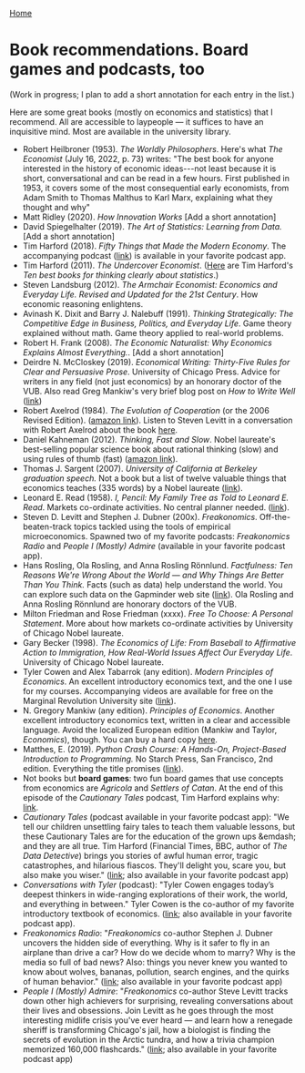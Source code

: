 [Home](index.html)

# Book recommendations. Board games and podcasts, too

(Work in progress; I plan to add a short annotation for each entry in the list.)

Here are some great books (mostly on economics and statistics) that I recommend. All are accessible to laypeople &mdash; it suffices to have an inquisitive mind. Most are available in the university library.

* Robert Heilbroner (1953). *The Worldly Philosophers*. Here's what *The Economist* (July 16, 2022, p. 73) writes: "The best book for anyone interested in the history of economic ideas---not least because it is short, conversational and can be read in a few hours. First published in 1953, it covers some of the most consequential early economists, from Adam Smith to Thomas Malthus to Karl Marx, explaining what they thought and why"
* Matt Ridley (2020). *How Innovation Works* [Add a short annotation]
* David Spiegelhalter (2019). *The Art of Statistics: Learning from Data.* [Add a short annotation]
* Tim Harford (2018). *Fifty Things that Made the Modern Economy*. The accompanying  podcast ([link](https://www.bbc.co.uk/programmes/p04b1g3c/episodes/downloads)) is available in your favorite podcast app. 
* Tim Harford (2011). *The Undercover Economist*. ([Here](https://timharford.com/2022/02/the-ten-best-books-for-thinking-clearly-about-statistics/) are Tim Harford's *Ten best books for thinking clearly about statistics*.)
* Steven Landsburg (2012). *The Armchair Economist: Economics and Everyday Life. Revised and Updated for the 21st Century*. How economic reasoning enlightens.
* Avinash K. Dixit and Barry J. Nalebuff (1991). *Thinking Strategically: The Competitive Edge in Business, Politics, and Everyday Life*. Game theory explained without math. Game theory applied to real-world problems.
* Robert H. Frank (2008). *The Economic Naturalist: Why Economics Explains Almost Everything.*. [Add a short annotation]
* Deirdre N. McCloskey (2019). *Economical Writing: Thirty-Five Rules for Clear and Persuasive Prose*. University of Chicago Press. Advice for writers in any field (not just economics) by an honorary doctor of the VUB. Also read Greg Mankiw's very brief blog post on *How to Write Well* ([link](https://gregmankiw.blogspot.com/2006/10/how-to-write-well.html))
* Robert Axelrod (1984). *The Evolution of Cooperation* (or the 2006 Revised Edition). ([amazon link](https://www.amazon.de/-/en/Robert-Axelrod/dp/0465005640/)). Listen to Steven Levitt in a conversation with Robert Axelrod about the book [here](https://freakonomics.com/podcast/pima-robert-axelrod/).
* Daniel Kahneman (2012). *Thinking, Fast and Slow*. Nobel laureate's best-selling popular science book about rational thinking (slow) and using rules of thumb (fast) ([amazon link](https://www.amazon.de/-/en/Daniel-Kahneman/dp/0141033576/)).
* Thomas J. Sargent (2007). *University of California at Berkeley graduation speech.* Not a book but a list of twelve valuable things that economics teaches (335 words) by a Nobel laureate ([link](https://web.archive.org/web/20140811134744/https://files.nyu.edu/ts43/public/personal/UC_graduation.pdf)).
* Leonard E. Read (1958). *I, Pencil: My Family Tree as Told to Leonard E. Read*. Markets co-ordinate activities. No central planner needed. ([link](https://oll.libertyfund.org/title/read-i-pencil-my-family-tree-as-told-to-leonard-e-read-dec-1958)).
* Steven D. Levitt and Stephen J. Dubner (200x). *Freakonomics*. Off-the-beaten-track topics tackled using the tools of empirical microeconomics. Spawned two of my favorite podcasts: *Freakonomics Radio* and *People I (Mostly) Admire* (available in your favorite podcast app).
* Hans Rosling, Ola Rosling, and Anna Rosling R&ouml;nnlund. *Factfulness: Ten Reasons We're Wrong About the World &mdash; and Why Things Are Better Than You Think.* Facts (such as data) help understand the world. You can explore such data on the Gapminder web site ([link](https://www.gapminder.org/resources/)). Ola Rosling and Anna Rosling R&ouml;nnlund are honorary doctors of the VUB.
* Milton Friedman and Rose Friedman (xxxx). *Free To Choose: A Personal Statement*.  More about how markets co-ordinate activities by University of Chicago Nobel laureate.
* Gary Becker (1998). *The Economics of Life: From Baseball to Affirmative Action to Immigration, How Real-World Issues Affect Our Everyday Life*.  University of Chicago Nobel laureate.
* Tyler Cowen and Alex Tabarrok (any edition). *Modern Principles of Economics*. An excellent introductory economics text, and the one I use for my courses. Accompanying videos are available for free on the Marginal Revolution University site ([link](https://mru.org)).
*  N. Gregory Mankiw (any edition). *Principles of Economics*. Another excellent introductory economics text, written in a clear and accessible language. Avoid the localized European edition (Mankiw and Taylor, *Economics*), though. You can buy a hard copy [here](https://www.cengage.co.uk/books/9780357038314/). 
* Matthes, E. (2019). *Python Crash Course: A Hands-On, Project-Based Introduction to Programming.* No Starch Press, San Francisco, 2nd edition. Everything the title promises ([link](https://nostarch.com/pythoncrashcourse2e)).
* Not books but **board games**: two fun board games that use concepts from economics are *Agricola* and *Settlers of Catan*. At the end of this episode of the *Cautionary Tales* podcast, Tim Harford explains why: [link](https://podcasts.apple.com/be/podcast/cautionary-tales-with-tim-harford/id1484511465?i=1000656307400).
* *Cautionary Tales* (podcast available in your favorite podcast app): "We tell our children unsettling fairy tales to teach them valuable lessons, but these Cautionary Tales are for the education of the grown ups &emdash; and they are all true. Tim Harford (Financial Times, BBC, author of *The Data Detective*) brings you stories of awful human error, tragic catastrophes, and hilarious fiascos. They'll delight you, scare you, but also make you wiser." ([link](https://podcasts.apple.com/be/podcast/cautionary-tales-with-tim-harford/id1484511465?i=1000656307400); also available in your favorite podcast app)
* *Conversations with Tyler* (podcast): "Tyler Cowen engages today’s deepest thinkers in wide-ranging explorations of their work, the world, and everything in between." Tyler Cowen is the co-author of my favorite introductory textbook of economics. ([link](https://cowenconvos.libsyn.com); also available in your favorite podcast app).
* *Freakonomics Radio*: "*Freakonomics* co-author Stephen J. Dubner uncovers the hidden side of everything. Why is it safer to fly in an airplane than drive a car? How do we decide whom to marry? Why is the media so full of bad news? Also: things you never knew you wanted to know about wolves, bananas, pollution, search engines, and the quirks of human behavior." ([link](https://freakonomics.com/series/freakonomics-radio/); also available in your favorite podcast app)
* *People I (Mostly) Admire*: "*Freakonomics* co-author Steve Levitt tracks down other high achievers for surprising, revealing conversations about their lives and obsessions. Join Levitt as he goes through the most interesting midlife crisis you've ever heard — and learn how a renegade sheriff is transforming Chicago's jail, how a biologist is finding the secrets of evolution in the Arctic tundra, and how a trivia champion memorized 160,000 flashcards."  ([link](https://freakonomics.com/series/freakonomics-radio/); also available in your favorite podcast app)

